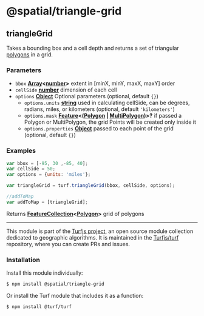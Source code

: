 # @spatial/triangle-grid

<!-- Generated by documentation.js. Update this documentation by updating the source code. -->

## triangleGrid

Takes a bounding box and a cell depth and returns a set of triangular [polygons][1] in a grid.

### Parameters

-   `bbox` **[Array][2]&lt;[number][3]>** extent in [minX, minY, maxX, maxY] order
-   `cellSide` **[number][3]** dimension of each cell
-   `options` **[Object][4]** Optional parameters (optional, default `{}`)
    -   `options.units` **[string][5]** used in calculating cellSide, can be degrees, radians, miles, or kilometers (optional, default `'kilometers'`)
    -   `options.mask` **[Feature][6]&lt;([Polygon][7] \| [MultiPolygon][8])>?** if passed a Polygon or MultiPolygon, the grid Points will be created only inside it
    -   `options.properties` **[Object][4]** passed to each point of the grid (optional, default `{}`)

### Examples

```javascript
var bbox = [-95, 30 ,-85, 40];
var cellSide = 50;
var options = {units: 'miles'};

var triangleGrid = turf.triangleGrid(bbox, cellSide, options);

//addToMap
var addToMap = [triangleGrid];
```

Returns **[FeatureCollection][9]&lt;[Polygon][7]>** grid of polygons

[1]: https://tools.ietf.org/html/rfc7946#section-3.1.6

[2]: https://developer.mozilla.org/docs/Web/JavaScript/Reference/Global_Objects/Array

[3]: https://developer.mozilla.org/docs/Web/JavaScript/Reference/Global_Objects/Number

[4]: https://developer.mozilla.org/docs/Web/JavaScript/Reference/Global_Objects/Object

[5]: https://developer.mozilla.org/docs/Web/JavaScript/Reference/Global_Objects/String

[6]: https://tools.ietf.org/html/rfc7946#section-3.2

[7]: https://tools.ietf.org/html/rfc7946#section-3.1.6

[8]: https://tools.ietf.org/html/rfc7946#section-3.1.7

[9]: https://tools.ietf.org/html/rfc7946#section-3.3

<!-- This file is automatically generated. Please don't edit it directly:
if you find an error, edit the source file (likely index.js), and re-run
./scripts/generate-readmes in the turf project. -->

---

This module is part of the [Turfjs project](http://turfjs.org/), an open source
module collection dedicated to geographic algorithms. It is maintained in the
[Turfjs/turf](https://github.com/Turfjs/turf) repository, where you can create
PRs and issues.

### Installation

Install this module individually:

```sh
$ npm install @spatial/triangle-grid
```

Or install the Turf module that includes it as a function:

```sh
$ npm install @turf/turf
```
